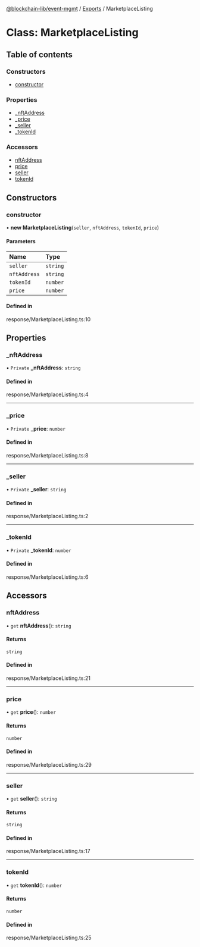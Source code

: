 [@blockchain-lib/event-mgmt](../README.md) / [Exports](../modules.md) / MarketplaceListing

# Class: MarketplaceListing

## Table of contents

### Constructors

- [constructor](MarketplaceListing.md#constructor)

### Properties

- [\_nftAddress](MarketplaceListing.md#_nftaddress)
- [\_price](MarketplaceListing.md#_price)
- [\_seller](MarketplaceListing.md#_seller)
- [\_tokenId](MarketplaceListing.md#_tokenid)

### Accessors

- [nftAddress](MarketplaceListing.md#nftaddress)
- [price](MarketplaceListing.md#price)
- [seller](MarketplaceListing.md#seller)
- [tokenId](MarketplaceListing.md#tokenid)

## Constructors

### constructor

• **new MarketplaceListing**(`seller`, `nftAddress`, `tokenId`, `price`)

#### Parameters

| Name | Type |
| :------ | :------ |
| `seller` | `string` |
| `nftAddress` | `string` |
| `tokenId` | `number` |
| `price` | `number` |

#### Defined in

response/MarketplaceListing.ts:10

## Properties

### \_nftAddress

• `Private` **\_nftAddress**: `string`

#### Defined in

response/MarketplaceListing.ts:4

___

### \_price

• `Private` **\_price**: `number`

#### Defined in

response/MarketplaceListing.ts:8

___

### \_seller

• `Private` **\_seller**: `string`

#### Defined in

response/MarketplaceListing.ts:2

___

### \_tokenId

• `Private` **\_tokenId**: `number`

#### Defined in

response/MarketplaceListing.ts:6

## Accessors

### nftAddress

• `get` **nftAddress**(): `string`

#### Returns

`string`

#### Defined in

response/MarketplaceListing.ts:21

___

### price

• `get` **price**(): `number`

#### Returns

`number`

#### Defined in

response/MarketplaceListing.ts:29

___

### seller

• `get` **seller**(): `string`

#### Returns

`string`

#### Defined in

response/MarketplaceListing.ts:17

___

### tokenId

• `get` **tokenId**(): `number`

#### Returns

`number`

#### Defined in

response/MarketplaceListing.ts:25
